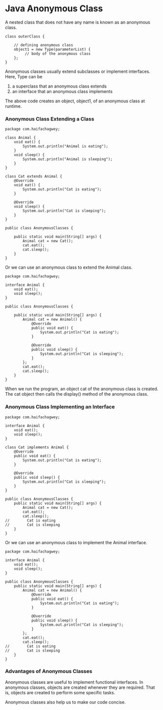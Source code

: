 # Java Anonymous Class

A nested class that does not have any name is known as an anonymous class.

```
class outerClass {

    // defining anonymous class
    object1 = new Type(parameterList) {
         // body of the anonymous class
    };
}
```
Anonymous classes usually extend subclasses or implement interfaces.  
Here, Type can be
1. a superclass that an anonymous class extends
2. an interface that an anonymous class implements

The above code creates an object, object1, of an anonymous class at runtime.

### Anonymous Class Extending a Class

```
package com.haifachagwey;

class Animal {
    void eat() {
        System.out.println("Animal is eating");
    }
    void sleep() {
        System.out.println("Animal is sleeping");
    }
}

class Cat extends Animal {
    @Override
    void eat() {
        System.out.println("Cat is eating");
    }

    @Override
    void sleep() {
        System.out.println("Cat is sleeping");
    }
}

public class AnonymousClasses {

    public static void main(String[] args) {
        Animal cat = new Cat();
        cat.eat();
        cat.sleep();
    }
}
```
Or we can use an anonymous class to extend the Animal class.
```
package com.haifachagwey;

interface Animal {
    void eat();
    void sleep();
}

public class AnonymousClasses {

    public static void main(String[] args) {
        Animal cat = new Animal() {
            @Override
            public void eat() {
                System.out.println("Cat is eating");
            }

            @Override
            public void sleep() {
                System.out.println("Cat is sleeping");
            }
        };
        cat.eat();
        cat.sleep();
    }
}
```
When we run the program, an object cat of the anonymous class is created. The cat object then calls the display() method of the anonymous class.
### Anonymous Class Implementing an Interface

```
package com.haifachagwey;

interface Animal {
    void eat();
    void sleep();
}

class Cat implements Animal {
    @Override
    public void eat() {
        System.out.println("Cat is eating");
    }

    @Override
    public void sleep() {
        System.out.println("Cat is sleeping");
    }
}

public class AnonymousClasses {
    public static void main(String[] args) {
        Animal cat = new Cat();
        cat.eat();
        cat.sleep();
//        Cat is eating
//        Cat is sleeping
    }
}
```
Or we can use an anonymous class to implement the Animal interface.
```
package com.haifachagwey;

interface Animal {
    void eat();
    void sleep();
}

public class AnonymousClasses {
    public static void main(String[] args) {
        Animal cat = new Animal() {
            @Override
            public void eat() {
                System.out.println("Cat is eating");
            }

            @Override
            public void sleep() {
                System.out.println("Cat is sleeping");
            }
        };
        cat.eat();
        cat.sleep();
//        Cat is eating
//        Cat is sleeping
    }
}

```

### Advantages of Anonymous Classes
Anonymous classes are useful to implement functional interfaces.
In anonymous classes, objects are created whenever they are required. That is, objects are created to perform some specific tasks.

Anonymous classes also help us to make our code concise.
